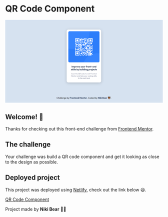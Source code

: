 # QR Code Component

![Project image, QR Card Component](./design/myProjectComponent.png)

## Welcome! 👋

Thanks for checking out this front-end challenge from [Frontend Mentor](https://www.frontendmentor.io).

## The challenge

Your challenge was build a QR code component and get it looking as close to the design as possible.

## Deployed project

This project was deployed using [Netlify](https://www.netlify.com/), check out the link below 😃.

[QR Code Component](https://qr-component-niki-bear.netlify.app/)

Project made by **Niki Bear** 🐻🚀

